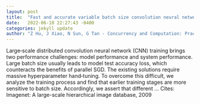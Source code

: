 ```yaml
---
layout: post
title:  "Fast and accurate variable batch size convolution neural network training on large scale distributed systems"
date:   2022-06-10 22:27:43 -0400
categories: jekyll update
author: "Z Hu, J Xiao, N Sun, G Tan - Concurrency and Computation: Practice and …"
---
```

Large‐scale distributed convolution neural network (CNN) training brings two performance challenges: model performance and system performance. Large batch size usually leads to model test accuracy loss, which counteracts the benefits of parallel SGD. The existing solutions require massive hyperparameter hand‐tuning. To overcome this difficult, we analyze the training process and find that earlier training stages are more sensitive to batch size. Accordingly, we assert that different …
Cites: ‪Imagenet: A large-scale hierarchical image database, 2009‬  